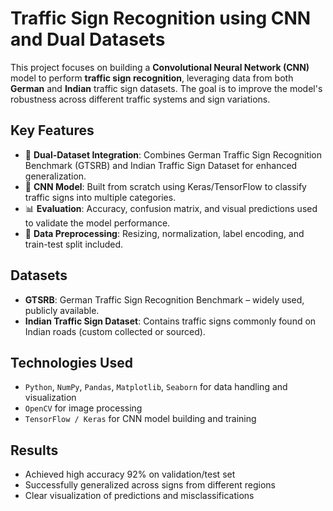 # Traffic Sign Recognition using CNN and Dual Datasets

This project focuses on building a **Convolutional Neural Network (CNN)** model to perform **traffic sign recognition**, leveraging data from both **German** and **Indian** traffic sign datasets. The goal is to improve the model's robustness across different traffic systems and sign variations.

## Key Features

- 🔁 **Dual-Dataset Integration**: Combines German Traffic Sign Recognition Benchmark (GTSRB) and Indian Traffic Sign Dataset for enhanced generalization.
- 🧠 **CNN Model**: Built from scratch using Keras/TensorFlow to classify traffic signs into multiple categories.
- 📊 **Evaluation**: Accuracy, confusion matrix, and visual predictions used to validate the model performance.
- 🧼 **Data Preprocessing**: Resizing, normalization, label encoding, and train-test split included.

## Datasets

- **GTSRB**: German Traffic Sign Recognition Benchmark – widely used, publicly available.
- **Indian Traffic Sign Dataset**: Contains traffic signs commonly found on Indian roads (custom collected or sourced).

## Technologies Used

- `Python`, `NumPy`, `Pandas`, `Matplotlib`, `Seaborn` for data handling and visualization  
- `OpenCV` for image processing  
- `TensorFlow / Keras` for CNN model building and training

## Results

- Achieved high accuracy 92% on validation/test set
- Successfully generalized across signs from different regions
- Clear visualization of predictions and misclassifications

